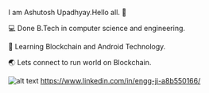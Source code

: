 I am Ashutosh Upadhyay.Hello all. :wave:

:computer: Done B.Tech in computer science and engineering.

:book: Learning Blockchain and Android Technology.

:earth_asia: Lets connect to run world on Blockchain.

![alt text](https://img.shields.io/badge/-LinkedIn-0e76a8?style=plastic&logo=linkedIn)</a> https://www.linkedin.com/in/engg-ji-a8b550166/ 

